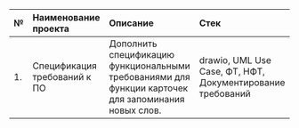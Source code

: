 
|№|Наименование проекта|Описание|Стек| 
|:-|:-|:-|:-|
|1.|Спецификация требований к ПО|Дополнить спецификацию функциональными требованиями для функции карточек для запоминания новых слов. | drawio, UML Use Case, ФТ, НФТ, Документирование требований|
